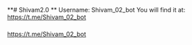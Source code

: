 **# Shivam2.0 **
Username:   Shivam_02_bot
You will find it at:  https://t.me/Shivam_02_bot

#####
https://t.me/Shivam_02_bot

